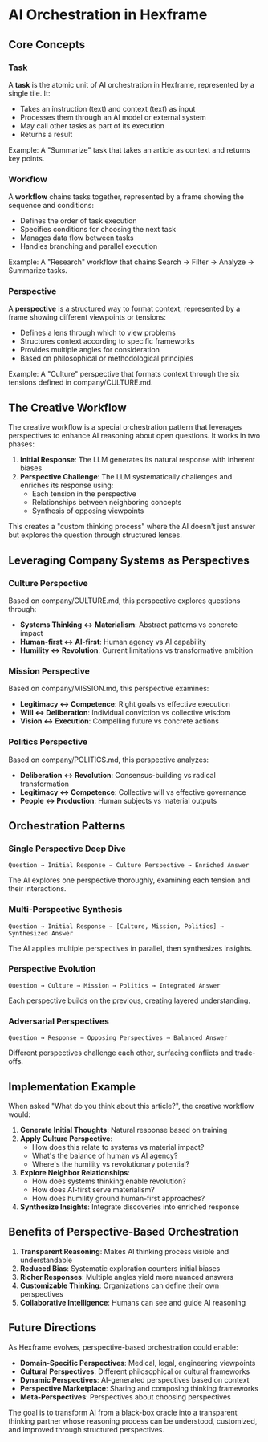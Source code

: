 # AI Orchestration in Hexframe

## Core Concepts

### Task
A **task** is the atomic unit of AI orchestration in Hexframe, represented by a single tile. It:
- Takes an instruction (text) and context (text) as input
- Processes them through an AI model or external system
- May call other tasks as part of its execution
- Returns a result

Example: A "Summarize" task that takes an article as context and returns key points.

### Workflow
A **workflow** chains tasks together, represented by a frame showing the sequence and conditions:
- Defines the order of task execution
- Specifies conditions for choosing the next task
- Manages data flow between tasks
- Handles branching and parallel execution

Example: A "Research" workflow that chains Search → Filter → Analyze → Summarize tasks.

### Perspective
A **perspective** is a structured way to format context, represented by a frame showing different viewpoints or tensions:
- Defines a lens through which to view problems
- Structures context according to specific frameworks
- Provides multiple angles for consideration
- Based on philosophical or methodological principles

Example: A "Culture" perspective that formats context through the six tensions defined in company/CULTURE.md.

## The Creative Workflow

The creative workflow is a special orchestration pattern that leverages perspectives to enhance AI reasoning about open questions. It works in two phases:

1. **Initial Response**: The LLM generates its natural response with inherent biases
2. **Perspective Challenge**: The LLM systematically challenges and enriches its response using:
   - Each tension in the perspective
   - Relationships between neighboring concepts
   - Synthesis of opposing viewpoints

This creates a "custom thinking process" where the AI doesn't just answer but explores the question through structured lenses.

## Leveraging Company Systems as Perspectives

### Culture Perspective
Based on company/CULTURE.md, this perspective explores questions through:
- **Systems Thinking ↔ Materialism**: Abstract patterns vs concrete impact
- **Human-first ↔ AI-first**: Human agency vs AI capability
- **Humility ↔ Revolution**: Current limitations vs transformative ambition

### Mission Perspective
Based on company/MISSION.md, this perspective examines:
- **Legitimacy ↔ Competence**: Right goals vs effective execution
- **Will ↔ Deliberation**: Individual conviction vs collective wisdom
- **Vision ↔ Execution**: Compelling future vs concrete actions

### Politics Perspective
Based on company/POLITICS.md, this perspective analyzes:
- **Deliberation ↔ Revolution**: Consensus-building vs radical transformation
- **Legitimacy ↔ Competence**: Collective will vs effective governance
- **People ↔ Production**: Human subjects vs material outputs

## Orchestration Patterns

### Single Perspective Deep Dive
```
Question → Initial Response → Culture Perspective → Enriched Answer
```
The AI explores one perspective thoroughly, examining each tension and their interactions.

### Multi-Perspective Synthesis
```
Question → Initial Response → [Culture, Mission, Politics] → Synthesized Answer
```
The AI applies multiple perspectives in parallel, then synthesizes insights.

### Perspective Evolution
```
Question → Culture → Mission → Politics → Integrated Answer
```
Each perspective builds on the previous, creating layered understanding.

### Adversarial Perspectives
```
Question → Response → Opposing Perspectives → Balanced Answer
```
Different perspectives challenge each other, surfacing conflicts and trade-offs.

## Implementation Example

When asked "What do you think about this article?", the creative workflow would:

1. **Generate Initial Thoughts**: Natural response based on training
2. **Apply Culture Perspective**:
   - How does this relate to systems vs material impact?
   - What's the balance of human vs AI agency?
   - Where's the humility vs revolutionary potential?
3. **Explore Neighbor Relationships**:
   - How does systems thinking enable revolution?
   - How does AI-first serve materialism?
   - How does humility ground human-first approaches?
4. **Synthesize Insights**: Integrate discoveries into enriched response

## Benefits of Perspective-Based Orchestration

1. **Transparent Reasoning**: Makes AI thinking process visible and understandable
2. **Reduced Bias**: Systematic exploration counters initial biases
3. **Richer Responses**: Multiple angles yield more nuanced answers
4. **Customizable Thinking**: Organizations can define their own perspectives
5. **Collaborative Intelligence**: Humans can see and guide AI reasoning

## Future Directions

As Hexframe evolves, perspective-based orchestration could enable:
- **Domain-Specific Perspectives**: Medical, legal, engineering viewpoints
- **Cultural Perspectives**: Different philosophical or cultural frameworks
- **Dynamic Perspectives**: AI-generated perspectives based on context
- **Perspective Marketplace**: Sharing and composing thinking frameworks
- **Meta-Perspectives**: Perspectives about choosing perspectives

The goal is to transform AI from a black-box oracle into a transparent thinking partner whose reasoning process can be understood, customized, and improved through structured perspectives.